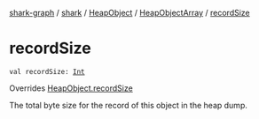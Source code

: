 [shark-graph](../../../index.md) / [shark](../../index.md) / [HeapObject](../index.md) / [HeapObjectArray](index.md) / [recordSize](./record-size.md)

# recordSize

`val recordSize: `[`Int`](https://kotlinlang.org/api/latest/jvm/stdlib/kotlin/-int/index.html)

Overrides [HeapObject.recordSize](../record-size.md)

The total byte size for the record of this object in the heap dump.

